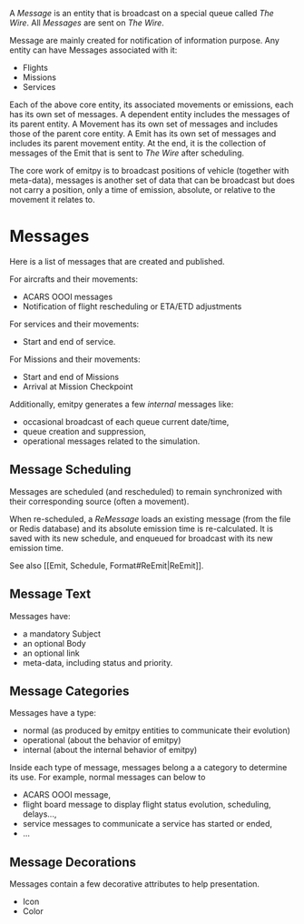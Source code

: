 A *Message* is an entity that is broadcast on a special queue called *The Wire*. All *Messages* are sent on *The Wire*.

Message are mainly created for notification of information purpose. Any entity can have Messages associated with it:

- Flights
- Missions
- Services

Each of the above core entity, its associated movements or emissions, each has its own set of messages. A dependent entity includes the messages of its parent entity. A Movement has its own set of messages and includes those of the parent core entity. A Emit has its own set of messages and includes its parent movement entity. At the end, it is the collection of messages of the Emit that is sent to *The Wire* after scheduling.

The core work of emitpy is to broadcast positions of vehicle (together with meta-data), messages is another set of data that can be broadcast but does not carry a position, only a time of emission, absolute, or relative to the movement it relates to.

# Messages

Here is a list of messages that are created and published.

For aircrafts and their movements:

- ACARS OOOI messages
- Notification of flight rescheduling or ETA/ETD adjustments

For services and their movements:

- Start and end of service.

For Missions and their movements:

- Start and end of Missions
- Arrival at Mission Checkpoint

Additionally, emitpy generates a few *internal* messages like:

- occasional broadcast of each queue current date/time,
- queue creation and suppression,
- operational messages related to the simulation.


## Message Scheduling

Messages are scheduled (and rescheduled) to remain synchronized with their corresponding source (often a movement).

When re-scheduled, a *ReMessage* loads an existing message (from the file or Redis database) and its absolute emission time is re-calculated. It is saved with its new schedule, and enqueued for broadcast with its new emission time.

See also [[Emit, Schedule, Format#ReEmit|ReEmit]].


## Message Text

Messages have:

- a mandatory Subject
- an optional Body
- an optional link
- meta-data, including status and priority.


## Message Categories

Messages have a type:

- normal (as produced by emitpy entities to communicate their evolution)
- operational (about the behavior of emitpy)
- internal (about the internal behavior of emitpy)

Inside each type of message, messages belong a a category to determine its use. For example, normal messages can below to
- ACARS OOOI message,
- flight board message to display flight status evolution, scheduling, delays...,
- service messages to communicate a service has started or ended,
- ...

## Message Decorations

Messages contain a few decorative attributes to help presentation.

- Icon
- Color
